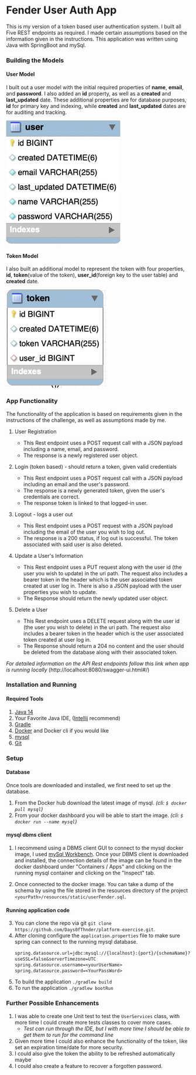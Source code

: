 # Fender User Auth App

This is my version of a token based user authentication system. I built all Five REST endpoints as required.
I made certain assumptions based on the information given in the instructions. This application was written using Java with SpringBoot and mySql.

### Building the Models

#### User Model
I built out a user model with the initial required properties of <b>name</b>, <b>email</b>, and <b>password</b>. I also added an <b>id</b> property, as well as a <b>created</b> and <b>last_updated</b> date.
These additional properties are for database purposes, <b>id</b> for primary key and indexing, while <b>created</b> and <b>last_updated</b> dates are for auditing and tracking.

![id, name, email, password, created, last_updated]( https://github.com/Days0fThnder/platform-exercise/blob/master/userAuthFender/src/main/resources/static/userModelDb.png "Description goes here")


#### Token Model
I also built an additional model to represent the token with four properties, 
<b>id</b>, <b>token</b>(value of the token), <b>user_id</b>(foreign key to the user table) and <b>created</b> date.

![id, token, user_Id, created]( https://github.com/Days0fThnder/platform-exercise/blob/master/userAuthFender/src/main/resources/static/tokenModelDb.png "Description goes here")


### App Functionality

The functionality of the application is based on requirements given in the instructions of the challenge, as well as assumptions made by me.

1. User Registration
   
    * This Rest endpoint uses a POST request call with a JSON payload including a name, email, and password.
    * The response is a newly registered user object.
    
2. Login (token based) - should return a token, given valid credentials
   
    * This Rest endpoint uses a POST request call with a JSON payload including an email and the user's password.
    * The response is a newly generated token, given the user's credentials are correct.
    * The response token is linked to that logged-in user.
    
3. Logout - logs a user out
   
    * This Rest endpoint uses a POST request with a JSON payload including the email of the user you wish to log out.
    * The response is a 200 status, if log out is successful. The token associated with said user is also deleted.
    
4. Update a User's Information
   
    * This Rest endpoint uses a PUT request along with the user id (the user you wish to update) in the uri path. 
      The request also includes a bearer token in the header which is the user associated token created at user log in. 
      There is also a JSON payload with the user properties you wish to update.
    * The Response should return the newly updated user object.
    
5. Delete a User
   
    * This Rest endpoint uses a DELETE request along with the user id (the user you wish to delete) in the uri path.
      The request also includes a bearer token in the header which is the user associated token created at user log in.  
    * The Response should return a 204 no content and the user should be deleted from the database along with their associated token.
    
 <i>For detailed information on the API Rest endpoints follow this link when app is running locally</i>
 (http://localhost:8080/swagger-ui.html#/)
    
### Installation and Running

#### Required Tools
1. [Java 14](https://jdk.java.net/14)
2. Your Favorite Java IDE, ([Intellij](https://www.jetbrains.com/idea/download) recommend)
3. [Gradle](https://gradle.org)
4. [Docker](https://www.docker.com/) and Docker cli if you would like
5. [mysql](https://www.mysql.com/)
6. [Git](https://git-scm.com/downloads)

### Setup

#### Database
Once tools are downloaded and installed, we first need to set up the database.
 1. From the Docker hub download the latest image of mysql. <i>(cli: ```$ docker pull mysql```)</i>
 2. From your docker dashboard you will be able to start the image. <i>(cli: ``` $ docker run --name mysql ```)</i>

#### mysql dbms client

1. I recommend using a DBMS client GUI to connect to the mysql docker image, I used [mySql Workbench](https://www.mysql.com/products/workbench/).
Once your DBMS client is downloaded and installed, the connection details of the image can be found in the docker dashboard under "Containers / Apps" and clicking on the running mysql container and clicking on the "Inspect" tab.

2. Once connected to the docker image. You can take a dump of the schema by using the file stored in the resources directory of the project ```<yourPath>/resources/static/userFender.sql```.


#### Running application code 

3. You can clone the repo via git ```git clone https://github.com/Days0fThnder/platform-exercise.git```.
4. After cloning configure the ``application.properties`` file to make sure spring can connect to the running mysql database.
      ```properties
   spring.datasource.url=jdbc:mysql://{localhost}:{port}/{schemaName}?useSSL=false&serverTimezone=UTC
   spring.datasource.username=<yourUserName>
   spring.datasource.password=<YourPassWord>
   ```
5. To build the application ``./gradlew build``
6. To run the application ``./gradlew bootRun``

### Further Possible Enhancements
1. I was able to create one Unit test to test the ``UserServices`` class, with more time I could create more tests classes to cover more cases.
   * <i>Test can run through the IDE, but I with more time I should be able to get them to run for the command line</i>
2. Given more time I could also enhance the functionality of the token, like set an expiration time/date for more security.
3. I could also give the token the ability to be refreshed automatically maybe
4. I could also create a feature to recover a forgotten password.



      



